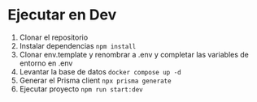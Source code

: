 
# Ejecutar en Dev

1. Clonar el repositorio
2. Instalar dependencias `npm install`
3. Clonar env.template y renombrar a .env y completar las variables de entorno en .env
4. Levantar la base de datos `docker compose up -d`
5. Generar el Prisma client `npx prisma generate`
6. Ejecutar proyecto `npm run start:dev`